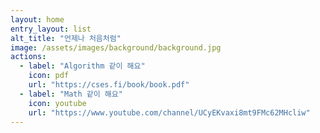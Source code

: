 ```yaml
---
layout: home
entry_layout: list
alt_title: "언제나 처음처럼"
image: /assets/images/background/background.jpg
actions:
  - label: "Algorithm 같이 해요"
    icon: pdf
    url: "https://cses.fi/book/book.pdf"
  - label: "Math 같이 해요"
    icon: youtube
    url: "https://www.youtube.com/channel/UCyEKvaxi8mt9FMc62MHcliw"
---
```

  <!-- <a href="#page-title" class="back-to-top">{{ site.data.text[site.locale].back_to_top | default: 'Back to Top' }} &uarr;</a> -->

